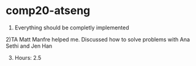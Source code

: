 # comp20-atseng

1) Everything should be completly implemented

2)TA Matt Manfre helped me. Discussed how to solve problems with Ana Sethi and Jen Han

3) Hours: 2.5
